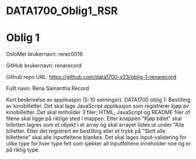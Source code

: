 # DATA1700_Oblig1_RSR
Oblig 1
=======
OsloMet brukernavn: rerec0016

GitHub brukernavn: renarecord

Github repo URL: https://github.com/data1700-v23/oblig-1-renarecord

Fullt navn: Rena Samantha Record

Kort beskrivelse av applikasjon (5-10 setninger):
DATA1700 oblig 1: Bestilling av kinobilletter. Det skal lage JavaScript applikasjon som registrerer kjøp av kinobilletter. Det skal innholder 3 filer; HTML, JavaScript og README filer of filene skal ligge på riktige sted i mappen.
Etter knappen "Kjøp billet" skal billetten lagres som et objekt i et array og skal arrayet listes ut under "Alle billetter. Etter det registrert en bestilling eller et trykk på "Slett alle billettene" skal alle inputfeltene blankes. Det skal lages input-validering for ulike type for hver type felt som sjekker all inputfeltene inneholder noe og er på riktig type.  
